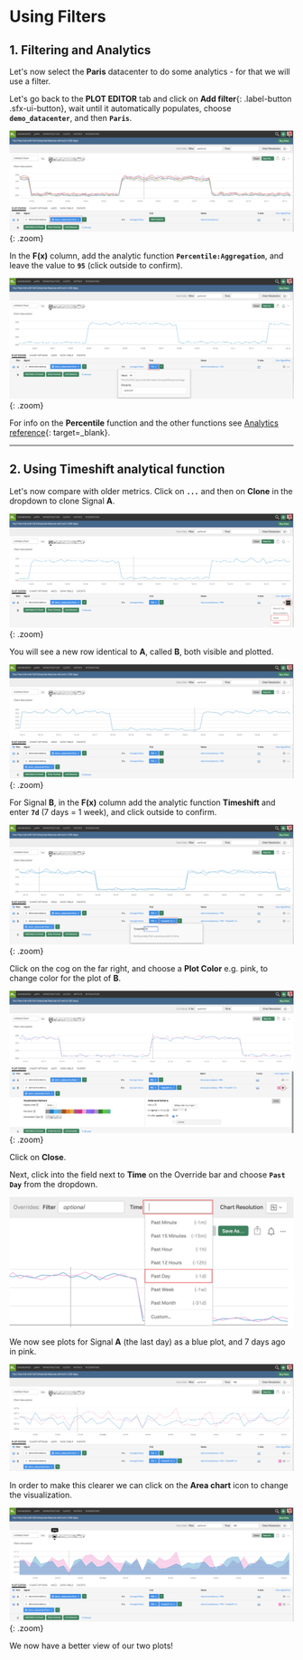 # Using Filters

## 1. Filtering and Analytics

Let's now select the **Paris** datacenter to do some analytics - for that we will use a filter.

Let's go back to the **PLOT EDITOR** tab and click on **Add filter**{: .label-button .sfx-ui-button}, wait until it automatically populates, choose **`demo_datacenter`**, and then **`Paris`**.

![Filter](../images/dashboards/M1-l1-13.png){: .zoom}

In the **F(x)** column, add the analytic function **`Percentile:Aggregation`**, and leave the value to **`95`** (click outside to confirm).

![Analytics](../images/dashboards/M1-l1-14.png){: .zoom}

For info on the **Percentile** function and the other functions see [Analytics reference](https://docs.signalfx.com/en/latest/reference/analytics-docs/analytics-reference.html){: target=_blank}.

---

## 2. Using Timeshift analytical function

Let's now compare with older metrics. Click on **`...`** and then on **Clone** in the dropdown to clone Signal **A**.

![Clone Signal](../images/dashboards/M1-l1-15.png){: .zoom}

You will see a new row identical to **A**, called **B**, both visible and plotted.

![Plot Editor](../images/dashboards/M1-l1-16.png){: .zoom}

For Signal **B**, in the **F(x)** column add the analytic function **Timeshift** and enter **`7d`** (7 days = 1 week), and click outside to confirm.

![Timeshift](../images/dashboards/M1-l1-17.png){: .zoom}

Click on the cog on the far right, and choose a **Plot Color** e.g. pink, to change color for the plot of **B**.

![Change Plot Colour](../images/dashboards/M1-l1-18.png){: .zoom}

Click on **Close**.

Next, click into the field next to **Time** on the Override bar and choose **`Past Day`** from the dropdown.

![Timeframe](../images/dashboards/M1-l1-19.png)

We now see plots for Signal **A** (the last day) as a blue plot, and 7 days ago in pink.

![Chart](../images/dashboards/M1-l1-20.png)

In order to make this clearer we can click on the **Area chart** icon to change the visualization.

![Area Chart](../images/dashboards/M1-l1-21.png){: .zoom}

We now have a better view of our two plots!
